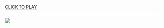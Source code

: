 
<a href="https://premium76.site?title=slope_unblocked_games_classroom_6x&ref=13M">CLICK TO PLAY</a></h3>
<hr>

<a href="https://premium76.site?title=slope_unblocked_games_classroom_6x&ref=13M"><img src="https://clearcache.store/games.png"></a>


